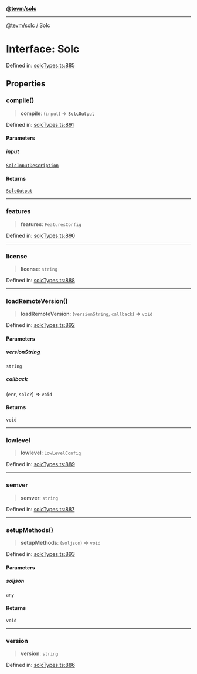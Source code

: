 [**@tevm/solc**](../README.md)

***

[@tevm/solc](../globals.md) / Solc

# Interface: Solc

Defined in: [solcTypes.ts:885](https://github.com/evmts/compiler/blob/main/packages/solc/src/solcTypes.ts#L885)

## Properties

### compile()

> **compile**: (`input`) => [`SolcOutput`](../type-aliases/SolcOutput.md)

Defined in: [solcTypes.ts:891](https://github.com/evmts/compiler/blob/main/packages/solc/src/solcTypes.ts#L891)

#### Parameters

##### input

[`SolcInputDescription`](../type-aliases/SolcInputDescription.md)

#### Returns

[`SolcOutput`](../type-aliases/SolcOutput.md)

***

### features

> **features**: `FeaturesConfig`

Defined in: [solcTypes.ts:890](https://github.com/evmts/compiler/blob/main/packages/solc/src/solcTypes.ts#L890)

***

### license

> **license**: `string`

Defined in: [solcTypes.ts:888](https://github.com/evmts/compiler/blob/main/packages/solc/src/solcTypes.ts#L888)

***

### loadRemoteVersion()

> **loadRemoteVersion**: (`versionString`, `callback`) => `void`

Defined in: [solcTypes.ts:892](https://github.com/evmts/compiler/blob/main/packages/solc/src/solcTypes.ts#L892)

#### Parameters

##### versionString

`string`

##### callback

(`err`, `solc?`) => `void`

#### Returns

`void`

***

### lowlevel

> **lowlevel**: `LowLevelConfig`

Defined in: [solcTypes.ts:889](https://github.com/evmts/compiler/blob/main/packages/solc/src/solcTypes.ts#L889)

***

### semver

> **semver**: `string`

Defined in: [solcTypes.ts:887](https://github.com/evmts/compiler/blob/main/packages/solc/src/solcTypes.ts#L887)

***

### setupMethods()

> **setupMethods**: (`soljson`) => `void`

Defined in: [solcTypes.ts:893](https://github.com/evmts/compiler/blob/main/packages/solc/src/solcTypes.ts#L893)

#### Parameters

##### soljson

`any`

#### Returns

`void`

***

### version

> **version**: `string`

Defined in: [solcTypes.ts:886](https://github.com/evmts/compiler/blob/main/packages/solc/src/solcTypes.ts#L886)
